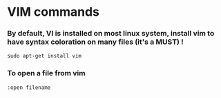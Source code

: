 VIM commands
==============

### By default, VI is installed on most linux system, install vim to have syntax coloration on many files (it's a MUST) !
`sudo apt-get install vim`

### To open a file from vim
`:open filename`

